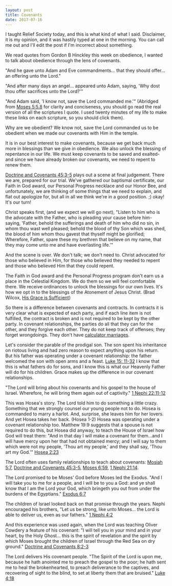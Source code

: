 ```yaml
---
layout: post
title: Covenants
date: 2017-07-16
---
```


I taught Relief Society today, and this is what kind of what I said.  Disclaimer, it is my opinion, and it was hastily typed at one in the morning. You can call me out and I'll edit the post if I'm incorrect about something.

We read quotes from Gordon B Hinckley this week on obedience, I wanted to talk about obedience through the lens of covenants.

"And he gave unto Adam and Eve commandments... that they should offer... an offering unto the Lord."

"And after many days an angel... appeared unto Adam, saying, 'Why dost thou offer sacrifices unto the Lord?'"

"And Adam said, 'I know not, save the Lord commanded me.'" (Abridged from [Moses 5:5,8](https://www.lds.org/scriptures/pgp/moses/5.5,8) for clarity and conciseness, you should go read the real version of all the scriptures I quote. I used twenty minutes of my life to make these links on each scripture, so you should click them).

Why are we obedient?  We know not, save the Lord commanded us to be obedient when we made our covenants with Him in the temple.

It is in our best interest to make covenants, because we get back much more in blessings than we give in obedience.  We also unlock the blessing of repentance in our life.  We must keep covenants to be saved and exalted- and since we have already broken our covenants, we need to repent to renew them.    

[Doctrine and Covenants 45:3-5](https://www.lds.org/scriptures/dc-testament/dc/45.3-5) plays out a scene at final judgement.  There we are, prepared for our trial.  We've gathered our baptismal certificate, our Faith in God award, our Personal Progress necklace and our Honor Bee, and unfortunately, we are thinking of some things that we need to explain, and flat out apologize for, but all in all we think we're in a good position.  ;)  okay!  It's our turn!

Christ speaks first, (and we expect we will go next), "Listen to him who is the advocate with the Father, who is pleading your cause before him- saying, 'Father, behold the sufferings and death of him who did no sin, in whom thou wast well pleased; behold the blood of thy Son which was shed, the blood of him whom thou gavest that thyself might be glorified; Wherefore, Father, spare these my brethren that believe on my name, that they may come unto me and have everlasting life.'"

And the scene is over.  We don't talk; we don't need to. Christ advocated for those who believed in Him, for those who believed they needed to repent and those who believed Him that they could repent.

The Faith in God award and the Personal Progress program don't earn us a place in the Celestial Kingdom.  We do them so we will feel comfortable there.  We receive ordinances to unlock the blessings for our own lives.  It's how we opt in to the blessings of the Atonement of Jesus Christ. (Brad Wilcox, [His Grace is Sufficient](https://speeches.byu.edu/talks/brad-wilcox_his-grace-is-sufficient/))

So there is a difference between covenants and contracts.  In contracts it is very clear what is expected of each party, and if each line item is not fulfilled, the contract is broken and is not required to be kept by the other party. In covenant relationships, the parties do all that they can for the other, and they forgive each other.  They do not keep track of offenses; they forget wrongdoings.  They don't have [calculator marriages](https://speeches.byu.edu/talks/brent-d-slife_experience-love-limitations-psychological-explanation/).

Let's consider the parable of the prodigal son.  The son spent his inheritance on riotous living and had zero reason to expect anything upon his return.  But his father was operating under a covenant relationship: the father welcomed the son with open arms and a feast. [Luke 15: 11-32](https://www.lds.org/scriptures/nt/luke/15.11-32) I know that this is what fathers do for sons, and I know this is what our Heavenly Father will do for his children.  Grace makes up the difference in our covenant relationships.

"The Lord will bring about his covenants and his gospel to the house of Israel. Wherefore, he will bring them again out of captivity." [1 Nephi 22:11-12](https://www.lds.org/scriptures/bofm/1-ne/22.11-12)

This was Hosea's story.  The Lord told him to do something a little crazy.  Something that we strongly counsel our young people not to do. Hosea is commanded to marry a harlot. And, surprise, she leaves him for her lovers. And yet Hosea takes her back. (Hosea 1-2)  Hosea was operating under a covenant relationship too. Matthew 19:9 suggests that a spouse is not required to do this, but Hosea did anyway, to teach the House of Israel how God will treat them: "And in that day I will make a covenant for them...and I will have mercy upon her that had not obtained mercy; and I will say to them which were not my people, 'Thou art my people,' and they shall say, 'Thou art my God.'" [Hosea 2:23](https://www.lds.org/scriptures/ot/hosea/2.23?lang=eng)

The Lord often uses family relationships to teach about covenants: [Mosiah 5:7](https://www.lds.org/scriptures/bofm/mosiah/5.7), [Doctrine and Covenants 45:3-5](https://www.lds.org/scriptures/dc-testament/dc/45.3-5), [Moses 6:59](https://www.lds.org/scriptures/pgp/moses/6.59), [1 Nephi 21:14](https://www.lds.org/scriptures/bofm/1-ne/21.14-16).

The Lord promised to be Moses' God before Moses led the Exodus.  "And I will take you to me for a people, and I will be to you a God: and ye shall know that I am the Lord your God, which bringeth you out from under the burdens of the Egyptians." [Exodus 6:7](https://www.lds.org/scriptures/ot/ex/6.7?lang=eng#6)

The children of Israel looked back on that promise through the years. Nephi encouraged his brothers, "Let us be strong, like unto Moses... the Lord is able to deliver us, even as our fathers." [1 Nephi 4:2](https://www.lds.org/scriptures/bofm/1-ne/4.12?lang=eng)

And this experience was used again, when the Lord was teaching Oliver Cowdery a feature of his covenant: "I will tell you in your mind and in your heart, by the Holy Ghost... this is the spirit of revelation and the spirit by which Moses brought the children of Israel through the Red Sea on dry ground." [Doctrine and Covenants 8:2-3](https://www.lds.org/scriptures/dc-testament/dc/8.2-3?lang=eng)

The Lord delivers His covenant people.  "The Spirit of the Lord is upon me, because he hath anointed me to preach the gospel to the poor; he hath sent me to heal the brokenhearted, to preach deliverance to the captives, and recovering of sight to the blind, to set at liberty them that are bruised." [Luke 4:18](https://www.lds.org/scriptures/nt/luke/4.18)
